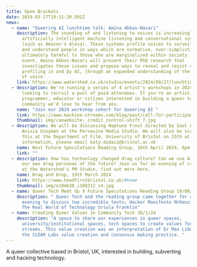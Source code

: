 ```yaml
---
title: Open Brackets
date: 2019-03-17T19:31:20.591Z
news:
  - name: "Queering AI lunchtime talk: Amina Abbas-Nazari"
    description: The sounding of and listening to voices is increasingly mediated by
      artificially intelligent machine listening and conversational systems
      (such as Amazon's Alexa). These systems profile voices to surveil, analyse
      and understand people in ways which are normative, over-simplistic and
      ultimately harmful to those who are marginalised within society. In this
      event, Amina Abbas-Nazari will present their PhD research that
      investigates these issues and propose ways to reveal and resist voice
      profiling in and by AI, through an expanded understanding of the sounding
      of voice.
    link: https://www.watershed.co.uk/studio/events/2024/09/27/lunchtime-talk-queering-ai-voice-profiling-and-resistance
  - description: We're running a series of 4 artist's workshops in 2024 and are
      looking to recruit a pool of paid attendees. If you're an artist,
      programmer, educator or citizen interested in building a queer tech
      community we'd love to hear from you.
    name: "Join our 2024 workshop cohort for Queering AI "
    link: https://www.machine-streams.com/blog/post/call-for-participants-queering-ai-workshop-series/
    thumbnail: img/canwebsite-_credit_control-shift_7.jpg
  - description: We will be discussing Neptune Frost directed by Saul Williams and
      Anisia Uzeyman at the Pervasive Media Studio. We will also be screening
      this at the Department of Film, University of Bristol on 15th at 6pm. More
      information, please email katy.dadacz@bristol.ac.uk
    name: Next Future Speculations Reading Group, 16th April 2024, 6pm
    link: ""
  - description: How has technology changed drag culture? Can we use AI to invent
      our own drag personas of the future? Join us for an evening of creativity
      at the Watershed's PM Studio, find out more here.
    name: Drag and Drop, 19th March 2024
    link: https://www.headfirstbristol.co.uk/#home
    thumbnail: img/e104630_i188212_s4.jpg
  - name: Queer Tech Meet Up X Future Speculations Reading Group 19/09/23
    description: " Queer Tech and the reading group came together for a lovely
      evening to discuss two incredible texts; Hacker Manifesto McKenzie Wark &
      The Real World of Technology Ursula Franklin"
  - name: Creating Queer Values in Community Tech 30/1/24
    description: "A space to share our experiences in queer spaces,
      university/institutional spaces, tech spaces to create values for machine
      streams. This value creation was an interpretation of Dr Max Liboiron and
      the CLEAR Labs value creation and consensus making practice. "
---
```

A queer collective based in Bristol, UK, interested in building, subverting and hacking technology.
